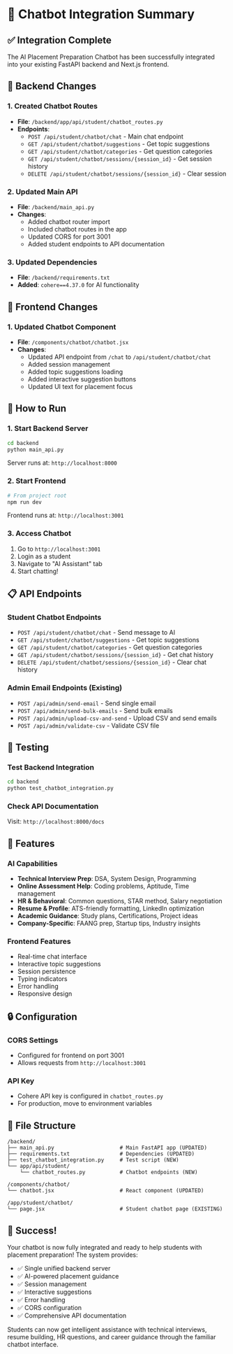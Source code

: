 # 🤖 Chatbot Integration Summary

## ✅ Integration Complete

The AI Placement Preparation Chatbot has been successfully integrated into your existing FastAPI backend and Next.js frontend.

## 🔧 Backend Changes

### 1. Created Chatbot Routes
- **File**: `/backend/app/api/student/chatbot_routes.py`
- **Endpoints**:
  - `POST /api/student/chatbot/chat` - Main chat endpoint
  - `GET /api/student/chatbot/suggestions` - Get topic suggestions
  - `GET /api/student/chatbot/categories` - Get question categories
  - `GET /api/student/chatbot/sessions/{session_id}` - Get session history
  - `DELETE /api/student/chatbot/sessions/{session_id}` - Clear session

### 2. Updated Main API
- **File**: `/backend/main_api.py`
- **Changes**:
  - Added chatbot router import
  - Included chatbot routes in the app
  - Updated CORS for port 3001
  - Added student endpoints to API documentation

### 3. Updated Dependencies
- **File**: `/backend/requirements.txt`
- **Added**: `cohere==4.37.0` for AI functionality

## 🎨 Frontend Changes

### 1. Updated Chatbot Component
- **File**: `/components/chatbot/chatbot.jsx`
- **Changes**:
  - Updated API endpoint from `/chat` to `/api/student/chatbot/chat`
  - Added session management
  - Added topic suggestions loading
  - Added interactive suggestion buttons
  - Updated UI text for placement focus

## 🚀 How to Run

### 1. Start Backend Server
```bash
cd backend
python main_api.py
```
Server runs at: `http://localhost:8000`

### 2. Start Frontend
```bash
# From project root
npm run dev
```
Frontend runs at: `http://localhost:3001`

### 3. Access Chatbot
1. Go to `http://localhost:3001`
2. Login as a student
3. Navigate to "AI Assistant" tab
4. Start chatting!

## 📋 API Endpoints

### Student Chatbot Endpoints
- `POST /api/student/chatbot/chat` - Send message to AI
- `GET /api/student/chatbot/suggestions` - Get topic suggestions
- `GET /api/student/chatbot/categories` - Get question categories
- `GET /api/student/chatbot/sessions/{session_id}` - Get chat history
- `DELETE /api/student/chatbot/sessions/{session_id}` - Clear chat history

### Admin Email Endpoints (Existing)
- `POST /api/admin/send-email` - Send single email
- `POST /api/admin/send-bulk-emails` - Send bulk emails
- `POST /api/admin/upload-csv-and-send` - Upload CSV and send emails
- `POST /api/admin/validate-csv` - Validate CSV file

## 🧪 Testing

### Test Backend Integration
```bash
cd backend
python test_chatbot_integration.py
```

### Check API Documentation
Visit: `http://localhost:8000/docs`

## 🎯 Features

### AI Capabilities
- **Technical Interview Prep**: DSA, System Design, Programming
- **Online Assessment Help**: Coding problems, Aptitude, Time management
- **HR & Behavioral**: Common questions, STAR method, Salary negotiation
- **Resume & Profile**: ATS-friendly formatting, LinkedIn optimization
- **Academic Guidance**: Study plans, Certifications, Project ideas
- **Company-Specific**: FAANG prep, Startup tips, Industry insights

### Frontend Features
- Real-time chat interface
- Interactive topic suggestions
- Session persistence
- Typing indicators
- Error handling
- Responsive design

## 🔒 Configuration

### CORS Settings
- Configured for frontend on port 3001
- Allows requests from `http://localhost:3001`

### API Key
- Cohere API key is configured in `chatbot_routes.py`
- For production, move to environment variables

## 📁 File Structure

```
/backend/
├── main_api.py                     # Main FastAPI app (UPDATED)
├── requirements.txt                # Dependencies (UPDATED)
├── test_chatbot_integration.py     # Test script (NEW)
└── app/api/student/
    └── chatbot_routes.py           # Chatbot endpoints (NEW)

/components/chatbot/
└── chatbot.jsx                     # React component (UPDATED)

/app/student/chatbot/
└── page.jsx                        # Student chatbot page (EXISTING)
```

## 🎉 Success!

Your chatbot is now fully integrated and ready to help students with placement preparation! The system provides:

- ✅ Single unified backend server
- ✅ AI-powered placement guidance
- ✅ Session management
- ✅ Interactive suggestions
- ✅ Error handling
- ✅ CORS configuration
- ✅ Comprehensive API documentation

Students can now get intelligent assistance with technical interviews, resume building, HR questions, and career guidance through the familiar chatbot interface.
